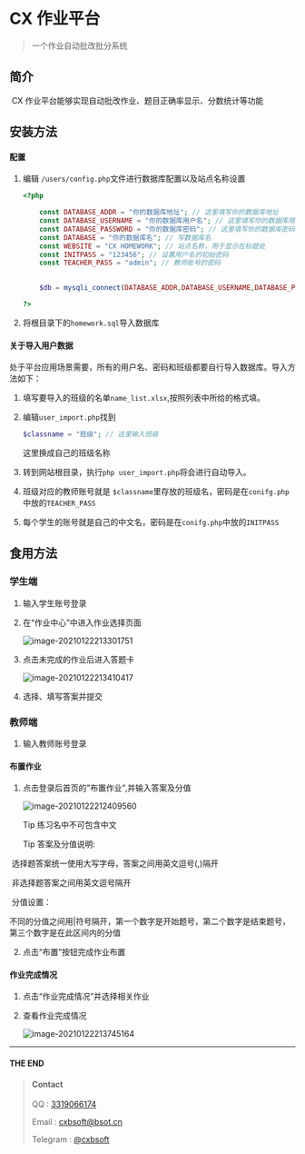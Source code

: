 # CX 作业平台

> 一个作业自动批改批分系统

## 简介

​	CX 作业平台能够实现自动批改作业、题目正确率显示、分数统计等功能

## 安装方法

#### 配置

1. 编辑 ``` /users/config.php ```文件进行数据库配置以及站点名称设置

   ```php
   <?php
   
       const DATABASE_ADDR = "你的数据库地址"; // 这里填写你的数据库地址
       const DATABASE_USERNAME = "你的数据库用户名"; // 这里填写你的数据库用户名
       const DATABASE_PASSWORD = "你的数据库密码"; // 这里填写你的数据库密码
       const DATABASE = "你的数据库名"; // 写数据库名
       const WEBSITE = "CX HOMEWORK"; // 站点名称，用于显示在标题处
       const INITPASS = "123456"; // 设置用户名的初始密码
       const TEACHER_PASS = "admin"; // 教师账号的密码
   	
   
       $db = mysqli_connect(DATABASE_ADDR,DATABASE_USERNAME,DATABASE_PASSWORD,DATABASE); 
   
   ?>
   ```

2. 将根目录下的```homework.sql```导入数据库

#### 关于导入用户数据

​	处于平台应用场景需要，所有的用户名、密码和班级都要自行导入数据库。导入方法如下：

1. 填写要导入的班级的名单```name_list.xlsx```,按照列表中所给的格式填。

2. 编辑```user_import.php```找到

   ```php
   $classname = "班级"; // 这里输入班级
   ```

   这里换成自己的班级名称

3. 转到网站根目录，执行```php user_import.php```将会进行自动导入。

4. 班级对应的教师账号就是 ```$classname```里存放的班级名，密码是在```conifg.php```中放的```TEACHER_PASS```

5. 每个学生的账号就是自己的中文名，密码是在```conifg.php```中放的```INITPASS```



## 食用方法

### 学生端

1. 输入学生账号登录

2. 在“作业中心”中进入作业选择页面

   ![image-20210122213301751](https://i.loli.net/2021/01/22/sfmyIgGQ3Ou1BDi.png)
   
3. 点击未完成的作业后进入答题卡

   ![image-20210122213410417](https://i.loli.net/2021/01/22/h1jqtTcrlyZKVYN.png)

4. 选择、填写答案并提交

   

### 教师端

1. 输入教师账号登录

#### 布置作业

1. 点击登录后首页的"布置作业",并输入答案及分值

   ![image-20210122212409560](https://i.loli.net/2021/01/22/VmenkaTI6KNdRUg.png)

   Tip 练习名中不可包含中文
   
   Tip 答案及分值说明:

​		选择题答案统一使用大写字母，答案之间用英文逗号(,)隔开

​		非选择题答案之间用英文逗号隔开

​		分值设置：

​			不同的分值之间用|符号隔开，第一个数字是开始题号，第二个数字是结束题号，第三个数字是在此区间内的分值

2. 点击“布置”按钮完成作业布置

#### 作业完成情况

1. 点击“作业完成情况”并选择相关作业

2. 查看作业完成情况

   ![image-20210122213745164](https://i.loli.net/2021/01/22/yQGiVfpL46jcxt8.png)

---

#### THE END

>  #### Contact
>
> QQ : [3319066174](http://wpa.qq.com/msgrd?v=3&uin=3319066174&site=qq&menu=yes)
>
> Email : [cxbsoft@bsot.cn](mailto:cxbsoft@bsot.cn)
>
> Telegram : [@cxbsoft](https://t.me/cxbsoft)



